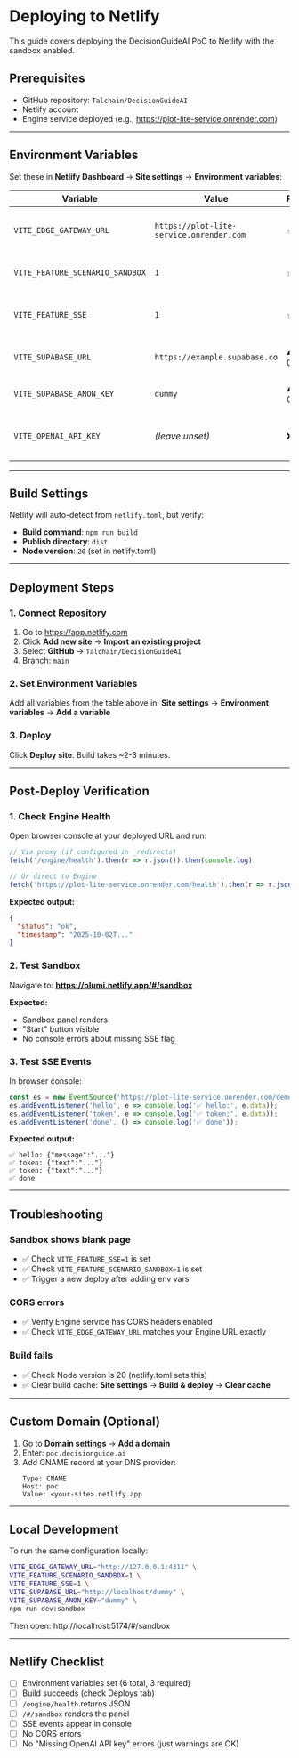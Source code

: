 # Deploying to Netlify

This guide covers deploying the DecisionGuideAI PoC to Netlify with the sandbox enabled.

## Prerequisites

- GitHub repository: `Talchain/DecisionGuideAI`
- Netlify account
- Engine service deployed (e.g., https://plot-lite-service.onrender.com)

---

## Environment Variables

Set these in **Netlify Dashboard** → **Site settings** → **Environment variables**:

| Variable | Value | Required | Notes |
|----------|-------|----------|-------|
| `VITE_EDGE_GATEWAY_URL` | `https://plot-lite-service.onrender.com` | ✅ Yes | Your Engine service URL |
| `VITE_FEATURE_SCENARIO_SANDBOX` | `1` | ✅ Yes | Enables sandbox route |
| `VITE_FEATURE_SSE` | `1` | ✅ Yes | Enables SSE streaming panel |
| `VITE_SUPABASE_URL` | `https://example.supabase.co` | ⚠️ Optional | Placeholder if not using auth |
| `VITE_SUPABASE_ANON_KEY` | `dummy` | ⚠️ Optional | Placeholder if not using auth |
| `VITE_OPENAI_API_KEY` | _(leave unset)_ | ❌ No | Not needed when using Engine service |

---

## Build Settings

Netlify will auto-detect from `netlify.toml`, but verify:

- **Build command**: `npm run build`
- **Publish directory**: `dist`
- **Node version**: `20` (set in netlify.toml)

---

## Deployment Steps

### 1. Connect Repository

1. Go to https://app.netlify.com
2. Click **Add new site** → **Import an existing project**
3. Select **GitHub** → `Talchain/DecisionGuideAI`
4. Branch: `main`

### 2. Set Environment Variables

Add all variables from the table above in:
**Site settings** → **Environment variables** → **Add a variable**

### 3. Deploy

Click **Deploy site**. Build takes ~2-3 minutes.

---

## Post-Deploy Verification

### 1. Check Engine Health

Open browser console at your deployed URL and run:

```javascript
// Via proxy (if configured in _redirects)
fetch('/engine/health').then(r => r.json()).then(console.log)

// Or direct to Engine
fetch('https://plot-lite-service.onrender.com/health').then(r => r.json()).then(console.log)
```

**Expected output:**
```json
{
  "status": "ok",
  "timestamp": "2025-10-02T..."
}
```

### 2. Test Sandbox

Navigate to: **https://olumi.netlify.app/#/sandbox**

**Expected:**
- Sandbox panel renders
- "Start" button visible
- No console errors about missing SSE flag

### 3. Test SSE Events

In browser console:

```javascript
const es = new EventSource('https://plot-lite-service.onrender.com/demo/stream?scenario=sch1');
es.addEventListener('hello', e => console.log('✅ hello:', e.data));
es.addEventListener('token', e => console.log('✅ token:', e.data));
es.addEventListener('done', () => console.log('✅ done'));
```

**Expected output:**
```
✅ hello: {"message":"..."}
✅ token: {"text":"..."}
✅ token: {"text":"..."}
✅ done
```

---

## Troubleshooting

### Sandbox shows blank page
- ✅ Check `VITE_FEATURE_SSE=1` is set
- ✅ Check `VITE_FEATURE_SCENARIO_SANDBOX=1` is set
- ✅ Trigger a new deploy after adding env vars

### CORS errors
- ✅ Verify Engine service has CORS headers enabled
- ✅ Check `VITE_EDGE_GATEWAY_URL` matches your Engine URL exactly

### Build fails
- ✅ Check Node version is 20 (netlify.toml sets this)
- ✅ Clear build cache: **Site settings** → **Build & deploy** → **Clear cache**

---

## Custom Domain (Optional)

1. Go to **Domain settings** → **Add a domain**
2. Enter: `poc.decisionguide.ai`
3. Add CNAME record at your DNS provider:
   ```
   Type: CNAME
   Host: poc
   Value: <your-site>.netlify.app
   ```

---

## Local Development

To run the same configuration locally:

```bash
VITE_EDGE_GATEWAY_URL="http://127.0.0.1:4311" \
VITE_FEATURE_SCENARIO_SANDBOX=1 \
VITE_FEATURE_SSE=1 \
VITE_SUPABASE_URL="http://localhost/dummy" \
VITE_SUPABASE_ANON_KEY="dummy" \
npm run dev:sandbox
```

Then open: http://localhost:5174/#/sandbox

---

## Netlify Checklist

- [ ] Environment variables set (6 total, 3 required)
- [ ] Build succeeds (check Deploys tab)
- [ ] `/engine/health` returns JSON
- [ ] `/#/sandbox` renders the panel
- [ ] SSE events appear in console
- [ ] No CORS errors
- [ ] No "Missing OpenAI API key" errors (just warnings are OK)
